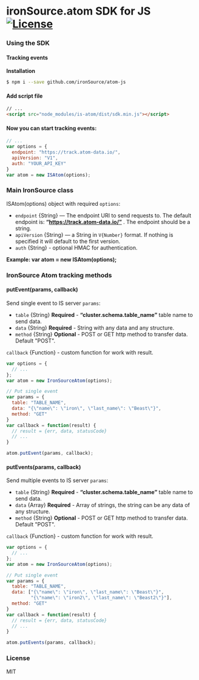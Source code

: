 # ironSource.atom SDK for JS [![License][license-image]][license-url]

### Using the SDK

#### Tracking events
__Installation__
```sh
$ npm i --save github.com/ironSource/atom-js
```
#### Add script file
```html
// ...
<script src="node_modules/is-atom/dist/sdk.min.js"></script>
```

#### Now you can start tracking events:
```js
// ...
var options = {
  endpoint: "https://track.atom-data.io/",
  apiVersion: "V1",
  auth: "YOUR_API_KEY"
}
var atom = new ISAtom(options);
```
### Main IronSource class
ISAtom(options) object with required `options`:
  * `endpoint` {String} — The endpoint URI to send requests to. The default endpoint is: **“https://track.atom-data.io/”** .  The endpoint should be a string.
  * `apiVersion` {String} —  a String in `V{Number}` format. If nothing is specified it will default to the first version.
  * `auth` {String} - optional HMAC for authentication.

**Example: var atom = new ISAtom(options);**

### IronSource Atom tracking methods
#### putEvent(params, callback)
Send single event to IS server
`params`:
  * `table` {String} **Required** - **“cluster.schema.table_name”** table name to send data.
  * `data` {String} **Required** - String with any data and any structure.
  * `method` {String} **Optional** - POST or GET http method to transfer data. Default "POST".

`callback` {Function} - custom function for work with result.
```js
var options = {
  // ...
};
var atom = new IronSourceAtom(options);

// Put single event
var params = {
  table: "TABLE_NAME",
  data: "{\"name\": \"iron\", \"last_name\": \"Beast\"}",
  method: "GET"
}
var callback = function(result) {
  // result = {err, data, statusCode}
  // ...
}

atom.putEvent(params, callback);
```

#### putEvents(params, callback)
Send multiple events to IS server
`params`:
  * `table` {String} **Required** - **“cluster.schema.table_name”** table name to send data.
  * `data` {Array} **Required** - Array of strings, the string can be any data of any structure.
  * `method` {String} **Optional** - POST or GET http method to transfer data. Default "POST".

`callback` {Function} - custom function for work with result.
```js
var options = {
  // ...
};
var atom = new IronSourceAtom(options);

// Put single event
var params = {
  table: "TABLE_NAME",
  data: ["{\"name\": \"iron\", \"last_name\": \"Beast\"}",
         "{\"name\": \"iron2\", \"last_name\": \"Beast2\"}"],
  method: "GET"
}
var callback = function(result) {
  // result = {err, data, statusCode}
  // ...
}

atom.putEvents(params, callback);
```


### License
MIT

[license-image]: https://img.shields.io/badge/license-MIT-blue.svg?style=flat-square
[license-url]: LICENSE
